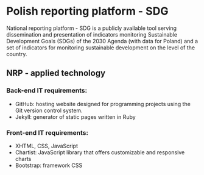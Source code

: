 # Polish reporting platform - SDG

National reporting platform - SDG is a publicly available tool serving dissemination and presentation of indicators monitoring Sustainable Development Goals (SDGs) of the 2030 Agenda (with data for Poland) and a set of indicators for monitoring sustainable development on the level of the country.

## NRP - applied technology

### Back-end IT requirements:
- GitHub: hosting website designed for programming projects using the Git version control system.
- Jekyll: generator of static pages written in Ruby

### Front-end IT requirements:
- XHTML, CSS, JavaScript
- Chartist: JavaScript library that offers customizable and responsive charts
- Bootstrap: framework CSS
